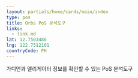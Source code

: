 ```yaml
---
layout: partials/home/cards/main/index
type: pos
title: Orbs PoS 분석도구
links:
  - link.md
lat: 12.7503486
lng: 122.7312101
countryCode: PH
---
```


가디언과 델리게이터 정보를 확인할 수 있는 PoS 분석도구
